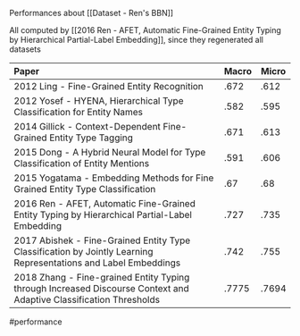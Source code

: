 Performances about [[Dataset - Ren's BBN]]

All computed by [[2016 Ren - AFET, Automatic Fine-Grained Entity Typing by Hierarchical Partial-Label Embedding]], since they regenerated all datasets

 | Paper                                                                                                              | Macro | Micro |
 |:------------------------------------------------------------------------------------------------------------------ | ----- | ----- |
 | 2012 Ling - Fine-Grained Entity Recognition                                                                        | .672  | .612  |
 | 2012 Yosef - HYENA, Hierarchical Type Classification for Entity Names                                              | .582  | .595  |
 | 2014 Gillick - Context-Dependent Fine-Grained Entity Type Tagging                                                  | .671  | .613  |
 | 2015 Dong - A Hybrid Neural Model for Type Classification of Entity Mentions                                       | .591  | .606  |
 | 2015 Yogatama - Embedding Methods for Fine Grained Entity Type Classification                                      | .67   | .68   |
 | 2016 Ren - AFET, Automatic Fine-Grained Entity Typing by Hierarchical Partial-Label Embedding                      | .727  | .735  |
 | 2017 Abishek - Fine-Grained Entity Type Classification by Jointly Learning Representations and Label Embeddings    | .742  | .755  |
 | 2018 Zhang - Fine-grained Entity Typing through Increased Discourse Context and Adaptive Classification Thresholds | .7775 | .7694 |                                                                                                                   |       |       |

#performance 